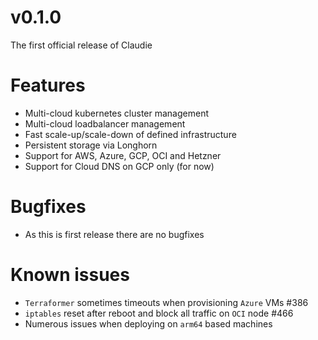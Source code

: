 # v0.1.0

The first official release of Claudie

# Features

- Multi-cloud kubernetes cluster management
- Multi-cloud loadbalancer management
- Fast scale-up/scale-down of defined infrastructure
- Persistent storage via Longhorn
- Support for AWS, Azure, GCP, OCI and Hetzner
- Support for Cloud DNS on GCP only (for now)

# Bugfixes

- As this is first release there are no bugfixes

# Known issues

- `Terraformer` sometimes timeouts when provisioning `Azure` VMs #386
- `iptables` reset after reboot and block all traffic on `OCI` node #466
- Numerous issues when deploying on `arm64` based machines

